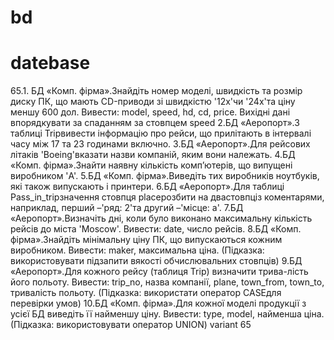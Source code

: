 # bd
# datebase
 65.1.
БД «Комп. фірма».Знайдіть номер моделі, швидкість та розмір диску ПК, що мають CD-приводи зі швидкістю '12х'чи '24х'та ціну меншу 600 дол. Вивести: model, speed, hd, cd, price. Вихідні дані впорядкувати за спаданням за стовпцем speed
2.БД «Аеропорт».З таблиці Tripвивести інформацію про рейси, що прилітають в інтервалі часу між 17 та 23 годинами включно.
3.БД «Аеропорт».Для рейсових літаків 'Boeing'вказати назви компаній, яким вони належать.
4.БД «Комп. фірма».Знайти наявну кількість комп’ютерів, що випущені виробником 'A'.
5.БД «Комп. фірма».Виведіть тих виробників ноутбуків, які також випускають і принтери.
6.БД «Аеропорт».Для таблиці Pass_in_tripзначення стовпця placeрозбити на двастовпціз коментарями, наприклад, перший –'ряд: 2'та другий –'місце: a'.
7.БД «Аеропорт».Визначіть дні, коли було виконано максимальну кількість рейсів до міста 'Moscow'. Вивести: date, число рейсів.
8.БД «Комп. фірма».Знайдіть мінімальну ціну ПК, що випускаються кожним виробником. Вивести: maker, максимальна ціна. (Підказка: використовувати підзапити  вякості обчислювальних стовпців)
9.БД «Аеропорт».Для кожного рейсу (таблиця Trip) визначити трива-лість його польоту. Вивести: trip_no, назва компанії, plane, town_from, town_to, тривалість польоту. (Підказка: використати оператор CASEдля перевірки умов)
10.БД «Комп. фірма».Для кожної моделі продукції з усієї БД виведіть її найменшу ціну. Вивести: type, model, найменша ціна. (Підказка: використовувати оператор UNION)
variant 65
